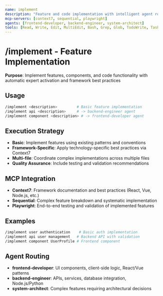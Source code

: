```yaml
---
name: implement
description: "Feature and code implementation with intelligent agent routing and framework expertise"
mcp-servers: [context7, sequential, playwright]
agents: [frontend-developer, backend-engineer, system-architect]
tools: [Read, Write, Edit, MultiEdit, Bash, Grep, Glob, TodoWrite, Task]
---
```


# /implement - Feature Implementation

**Purpose**: Implement features, components, and code functionality with automatic expert activation and framework best practices

## Usage

```bash
/implement <description>         # Basic feature implementation
/implement api <description>     # -> backend-engineer agent
/implement component <description> # -> frontend-developer agent
```

## Execution Strategy

- **Basic**: Implement features using existing patterns and conventions
- **Framework-Specific**: Apply technology-specific best practices via Context7
- **Multi-file**: Coordinate complex implementations across multiple files
- **Quality Assurance**: Include testing and validation recommendations

## MCP Integration

- **Context7**: Framework documentation and best practices (React, Vue, Node.js, etc.)
- **Sequential**: Complex feature breakdown and systematic implementation
- **Playwright**: End-to-end testing and validation of implemented features

## Examples

```bash
/implement user authentication    # Basic auth implementation
/implement api user management   # Backend API with validation
/implement component UserProfile # Frontend component
```

## Agent Routing

- **frontend-developer**: UI components, client-side logic, React/Vue patterns
- **backend-engineer**: APIs, services, database integration, Node.js/Python
- **system-architect**: Complex features requiring architectural decisions